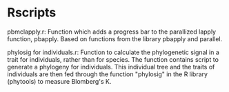 # Rscripts

pbmclapply.r: Function which adds a progress bar to the parallized lapply function, pbapply. Based on functions from the library pbapply and parallel.

phylosig for individuals.r: Function to calculate the phylogenetic signal in a trait for individuals, rather than for species. The function contains script to generate a phylogeny for individuals. This individual tree and the traits of individuals are then fed through the function "phylosig" in the R library (phytools) to measure Blomberg's K.
